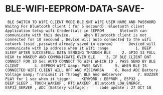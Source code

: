 # BLE-WIFI-EEPROM-DATA-SAVE-
     BLE SWITCH TO WIFI CLIENT MODE BLE SNT WIFI USER NAME AND PASSWORD            Waitng For Bluetooth client ( for 5 secound). Bluetooth client Application Setup wifi Credentials in EEPROM       Bletooth can communicate with this device.      When Bluetooth client is not connected for 10 secound , Device will auto connected to the wifi network (ssid ,password already saved in eeprom)       Deviced will communicate with ip address when it wifi range            1. DEEP SLEEP AFTER SUCCESFULL DATA SENDING THROUGH BLE     2. GPIO 33 PULL HIGH to WAKEUP AND COMMUNICXATE OVER BLE     3. IF BLE CLIENT DNT CONNECT FOR 10 Sec AUTO CONNECT TO WIFI WHICH ID , PASS SEND BY BLE CLIENT       4. EEPROM WIFI &amp; PASS SAVE      5. WHEN BLE IS CONNECTED WIFI CLIENT WILL OFF AND VISEVARSA     6. Read ADC Battery Voltage &amp; Tranismit it Through BLE And Webserver       7. BUZZER PLAY for 1 sec when it tigger     KEYWORD : EEPROM , ESP32 , DEEP_SLEEP , TOUCH_WAKEUP , RTC_WAKEUP ,Bluetooth_LOW_ENERGY, ESP32_SERVER , ADC (Battery voltage);     code update : 27 OCT 18
